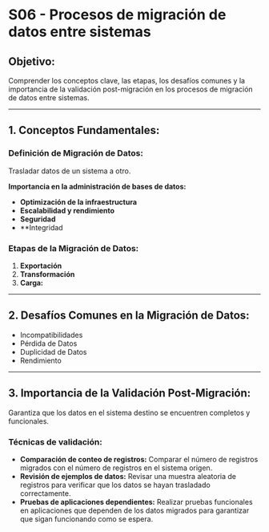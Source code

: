 # S06 - Procesos de migración de datos entre sistemas

## Objetivo:

Comprender los conceptos clave, las etapas, los desafíos comunes y la importancia de la validación post-migración en los procesos de migración de datos entre sistemas.

---

## 1. Conceptos Fundamentales:

### Definición de Migración de Datos:

Trasladar datos de un sistema a otro.

**Importancia en la administración de bases de datos:**
- **Optimización de la infraestructura**
- **Escalabilidad y rendimiento**
- **Seguridad**
- **Integridad

### Etapas de la Migración de Datos:

1. **Exportación**
2. **Transformación**
3. **Carga:**

---

## 2. Desafíos Comunes en la Migración de Datos:

- Incompatibilidades
- Pérdida de Datos
- Duplicidad de Datos
- Rendimiento

---

## 3. Importancia de la Validación Post-Migración:

Garantiza que los datos en el sistema destino se encuentren completos y funcionales.

### Técnicas de validación:
- **Comparación de conteo de registros:** Comparar el número de registros migrados con el número de registros en el sistema origen.
- **Revisión de ejemplos de datos:** Revisar una muestra aleatoria de registros para verificar que los datos se hayan trasladado correctamente.
- **Pruebas de aplicaciones dependientes:** Realizar pruebas funcionales en aplicaciones que dependen de los datos migrados para garantizar que sigan funcionando como se espera.

